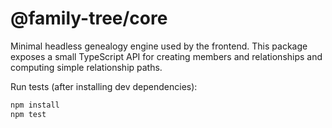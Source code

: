 # @family-tree/core

Minimal headless genealogy engine used by the frontend. This package exposes a small TypeScript API for creating members and relationships and computing simple relationship paths.

Run tests (after installing dev dependencies):

```bash
npm install
npm test
```
